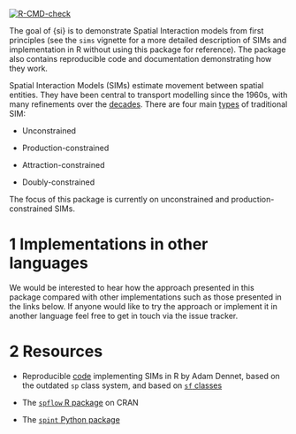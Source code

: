<!-- badges: start -->

[![R-CMD-check](https://github.com/robinlovelace/si/workflows/R-CMD-check/badge.svg)](https://github.com/robinlovelace/si/actions)
<!-- badges: end -->

The goal of {si} is to demonstrate Spatial Interaction models from first
principles (see the `sims` vignette for a more detailed description of
SIMs and implementation in R without using this package for reference).
The package also contains reproducible code and documentation
demonstrating how they work.

Spatial Interaction Models (SIMs) estimate movement between spatial
entities. They have been central to transport modelling since the 1960s,
with many refinements over the
[decades](https://www.researchgate.net/publication/284345182_Forecasting_urban_travel_Past_present_and_future).
There are four main
[types](https://doi.org/10.1016/j.jtrangeo.2015.12.008) of traditional
SIM:

-   Unconstrained

-   Production-constrained

-   Attraction-constrained

-   Doubly-constrained

The focus of this package is currently on unconstrained and
production-constrained SIMs.

# <span class="header-section-number">1</span> Implementations in other languages

We would be interested to hear how the approach presented in this
package compared with other implementations such as those presented in
the links below. If anyone would like to try the approach or implement
it in another language feel free to get in touch via the issue tracker.

# <span class="header-section-number">2</span> Resources

-   Reproducible [code](https://rpubs.com/adam_dennett/257231)
    implementing SIMs in R by Adam Dennet, based on the outdated `sp`
    class system, and based on [`sf`
    classes](https://github.com/adamdennett/LondonSchoolsSIM/blob/main/Schools.Rmd)

-   The [`spflow` R package](https://github.com/LukeCe/spflow) on CRAN

-   The [`spint` Python
    package](https://spint.readthedocs.io/en/latest/)
